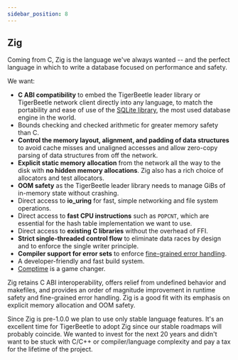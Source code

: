 ```yaml
---
sidebar_position: 8
---
```


## Zig

Coming from C, Zig is the language we've always wanted -- and the perfect language in which to write
a database focused on performance and safety.

We want:

- **C ABI compatibility** to embed the TigerBeetle leader library or TigerBeetle network client
  directly into any language, to match the portability and ease of use of the [SQLite
  library](https://www.sqlite.org/index.html), the most used database engine in the world.
- Bounds checking and checked arithmetic for greater memory safety than C.
- **Control the memory layout, alignment, and padding of data structures** to avoid cache misses and
  unaligned accesses and allow zero-copy parsing of data structures from off the network.
- **Explicit static memory allocation** from the network all the way to the disk with **no hidden
  memory allocations**. Zig also has a rich choice of allocators and test allocators.
- **OOM safety** as the TigerBeetle leader library needs to manage GiBs of in-memory state without
  crashing.
- Direct access to **io_uring** for fast, simple networking and file system operations.
- Direct access to **fast CPU instructions** such as `POPCNT`, which are essential for the hash
  table implementation we want to use.
- Direct access to **existing C libraries** without the overhead of FFI.
- **Strict single-threaded control flow** to eliminate data races by design and to enforce the
  single writer principle.
- **Compiler support for error sets** to enforce [fine-grained error
  handling](https://www.eecg.utoronto.ca/~yuan/papers/failure_analysis_osdi14.pdf).
- A developer-friendly and fast build system.
- [Comptime](https://zig.guide/language-basics/comptime/) is a game changer.

Zig retains C ABI interoperability, offers relief from undefined behavior and makefiles, and
provides an order of magnitude improvement in runtime safety and fine-grained error handling. Zig is
a good fit with its emphasis on explicit memory allocation and OOM safety.

Since Zig is pre-1.0.0 we plan to use only stable language features. It's an excellent time for
TigerBeetle to adopt Zig since our stable roadmaps will probably coincide. We wanted to invest for
the next 20 years and didn't want to be stuck with C/C++ or compiler/language complexity and pay a
tax for the lifetime of the project.
